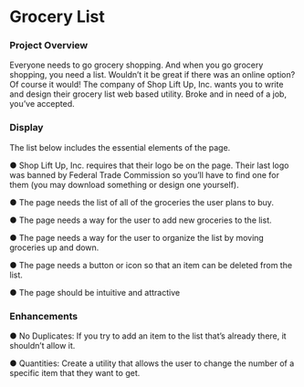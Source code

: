 # Grocery List
### Project Overview
Everyone needs to go grocery shopping. And when you go grocery shopping, you need a list. Wouldn’t it be great if there was an online option? Of course it would! The company of Shop Lift Up, Inc. wants you to write and design their grocery list web based utility. Broke and in need of a job, you’ve accepted.

### Display
The list below includes the essential elements of the page.

● Shop Lift Up, Inc. requires that their logo be on the page. Their last logo was banned by
Federal Trade Commission so you’ll have to find one for them (you may download
something or design one yourself).

● The page needs the list of all of the groceries the user plans to buy.

● The page needs a way for the user to add new groceries to the list.

● The page needs a way for the user to organize the list by moving groceries up and down.

● The page needs a button or icon so that an item can be deleted from the list.

● The page should be intuitive and attractive

### Enhancements
● No Duplicates: If you try to add an item to the list that’s already there, it shouldn’t allow it.

● Quantities: Create a utility that allows the user to change the number of a specific item that
they want to get.
